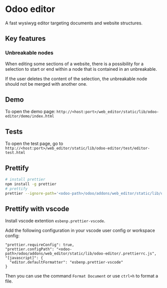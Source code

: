 # Odoo editor

A fast wysiwyg editor targeting documents and website structures.

## Key features
### Unbreakable nodes
When editing some sections of a website,
there is a possibility for a selection to start or end within a node that is
contained in an unbreakable.

If the user deletes the content of the selection, the unbreakable node should not
be merged with another one.

## Demo
To open the demo page:
`http://<host:port>/web_editor/static/lib/odoo-editor/demo/index.html`

## Tests
To open the test page, go to
`http://<host:port>/web_editor/static/lib/odoo-editor/test/editor-test.html`

## Prettify
```bash
# install prettier
npm install -g prettier
# prettify
prettier --ignore-path='<odoo-path>/odoo/addons/web_editor/static/lib/odoo-editor/_prettierignore' '<odoo-path>/odoo/addons/web_editor/static/lib/odoo-editor/**/*.js'  --write
```

## Prettify with vscode
Install vscode extention `esbenp.prettier-vscode`.

Add the following configuration in your vscode user config or workspace config:
```
"prettier.requireConfig": true,
"prettier.configPath": "<odoo-path>/odoo/addons/web_editor/static/lib/odoo-editor/.prettierrc.js",
"[javascript]": {
  "editor.defaultFormatter": "esbenp.prettier-vscode"
}
```

Then you can use the command `Format Document` or use `ctrl+h` to format a file.
